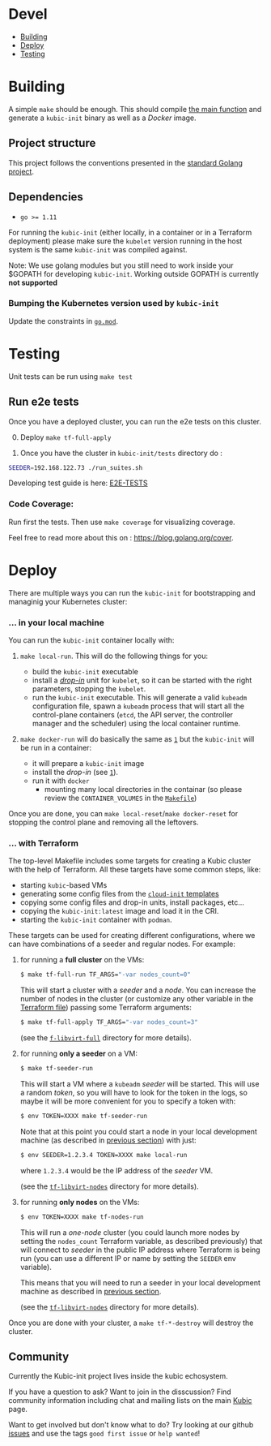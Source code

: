 # Devel

  - [Building](#building)
  - [Deploy](#deploy)
  - [Testing](#testing)

# Building

A simple `make` should be enough. This should compile [the main
function](cmd/kubic-init/main.go) and generate a `kubic-init` binary as
well as a _Docker_ image.

## Project structure

This project follows the conventions presented in the [standard Golang
project](https://github.com/golang-standards/project-layout).

## Dependencies

* `go >= 1.11`

For running the `kubic-init` (either locally, in a container or in a Terraform
deployment) please make sure the `kubelet` version running in the host system
is the same `kubic-init` was compiled against.

Note: 
We use golang modules but you still need to work inside your $GOPATH for developing `kubic-init`.
Working outside GOPATH is currently **not supported**

### Bumping the Kubernetes version used by `kubic-init`

Update the constraints in [`go.mod`](go.mod).

# Testing

Unit tests can be run using `make test`

## Run e2e tests

Once you have a deployed cluster, you can run the e2e tests on this cluster.

0) Deploy `make tf-full-apply`

1) Once you have the cluster in `kubic-init/tests` directory do :

```bash
SEEDER=192.168.122.73 ./run_suites.sh
```

Developing test guide is here: [E2E-TESTS](tests/README.md)

### Code Coverage:

Run first the tests. Then use `make coverage` for visualizing coverage.

Feel free to read more about this on : https://blog.golang.org/cover.


# Deploy  

There are multiple ways you can run the `kubic-init` for bootstrapping
and managinig your Kubernetes cluster:

### <a name="local"></a> ... in your local machine

You can run the `kubic-init` container locally with:

1. <a name="local-run"></a> `make local-run`. This will do the following things for you:

    * build the `kubic-init` executable
    * install a [_drop-in_](init/kubelet.drop-in.conf) unit for
    `kubelet`, so it can be started with the right parameters,
    stopping the `kubelet`.
    * run the `kubic-init` executable. This will generate a valid `kubeadm`
    configuration file, spawn a `kubeadm` process that will
    start all the control-plane containers (`etcd`, the API server,
    the controller manager and the scheduler) using the local
    container runtime.

2. `make docker-run`  will do basically the same as [`1`](#local-run) but the
   `kubic-init` will be run in a container:

    * it will prepare a `kubic-init` image
    * install the _drop-in_ (see [`1`](#local-run)).
    * run it with `docker`
      * mounting many local directories in the containar (so
      please review the `CONTAINER_VOLUMES` in the [`Makefile`](../Makefile)) 

Once you are done, you can `make local-reset`/`make docker-reset`
for stopping the control plane and removing all the leftovers.

### <a name="terraform"></a> ... with Terraform

The top-level Makefile includes some targets for creating a Kubic
cluster with the help of Terraform. All these targets have some common
steps, like:

  * starting `kubic`-based VMs
  * generating some config files from the [`cloud-init` templates](deployments/cloud-init)
  * copying some config files and drop-in units, install packages, etc...
  * copying the `kubic-init:latest` image and load it in the CRI.
  * starting the `kubic-init` container with `podman`.

These targets can be used for creating different configurations, where we can
have combinations of a seeder and regular nodes. For example:

1. for running a **full cluster** on the VMs:
   ```bash
   $ make tf-full-run TF_ARGS="-var nodes_count=0"
   ```
   This will start a cluster with a _seeder_ and a _node_.
   You can increase the number of nodes in the cluster (or customize any
   other variable in the [Terraform file](deployments/tf-libvirt-full/terraform.tf))
   passing some Terraform arguments:
   ```bash
   $ make tf-full-apply TF_ARGS="-var nodes_count=3"
   ```

   (see the [`f-libvirt-full`](deployments/tf-libvirt-full)
   directory for more details).

2. for running **only a seeder** on a VM:
   ```bash
   $ make tf-seeder-run
   ```
   This will start a VM where a `kubeadm` _seeder_ will be started. This
   will use a random _token_, so you will have to look for the token in
   the logs, so maybe it will be more convenient for you to specify
   a token with:
   ```bash
   $ env TOKEN=XXXX make tf-seeder-run
   ```
   Note that at this point you could start a node in your local
   development machine (as described in [previous section](#local))
   with just:
   ```bash
   $ env SEEDER=1.2.3.4 TOKEN=XXXX make local-run
   ```
   where `1.2.3.4` would be the IP address of the _seeder_ VM.

   (see the [`tf-libvirt-nodes`](deployments/tf-libvirt-nodes)
   directory for more details).

3. for running **only nodes** on the VMs:
   ```bash
   $ env TOKEN=XXXX make tf-nodes-run
   ```
   This will run a _one-node_ cluster (you could launch more nodes by
   setting the `nodes_count` Terraform variable, as described previously)
   that will connect to _seeder_ in the public IP address where Terraform
   is being run (you can use a different IP or name by setting the
   `SEEDER` env variable).
   
   This means that you will need to run a seeder in your local
   development machine as described in [previous section](#local).  

   (see the [`tf-libvirt-nodes`](deployments/tf-libvirt-nodes)
   directory for more details).
   
Once you are done with your cluster, a `make tf-*-destroy` will
destroy the cluster.

## Community

Currently the Kubic-init project lives inside the kubic echosystem.

If you have a question to ask? Want to join in the disscussion? Find community information including chat and mailing lists on the main [Kubic](https://en.opensuse.org/Portal:Kubic) page.

Want to get involved but don't know what to do? Try looking at our github [issues](https://github.com/kubic-project/kubic-init/issues?q=is%3Aissue+is%3Aopen+label%3A%22good+first+issue%22) and use the tags `good first issue` or `help wanted`!

